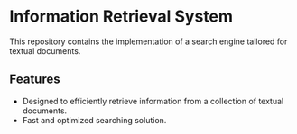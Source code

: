 # Information Retrieval System

This repository contains the implementation of a search engine tailored for textual documents.

## Features
- Designed to efficiently retrieve information from a collection of textual documents.
- Fast and optimized searching solution.
